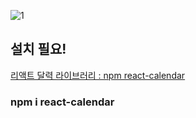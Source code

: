 ![1](https://user-images.githubusercontent.com/113497486/228439056-adb231ed-afe6-49da-a97d-069e5d55fcd4.png)

## 설치 필요!

[리액트 달력 라이브러리 : npm react-calendar](https://www.npmjs.com/package/react-calendar) 
### npm i react-calendar
